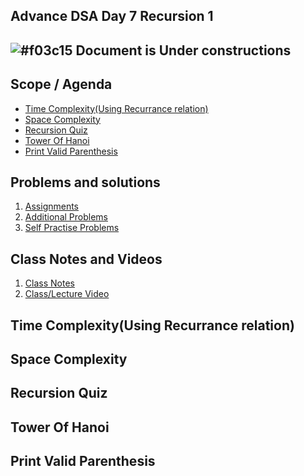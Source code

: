 ## Advance DSA Day 7 Recursion 1

## ![#f03c15](https://placehold.co/15x15/f03c15/f03c15.png) Document is Under constructions

## Scope / Agenda
- [Time Complexity(Using Recurrance relation)](#time-complexityusing-recurrance-relation)
- [Space Complexity](#space-complexity)
- [Recursion Quiz](#recursion-quiz)
- [Tower Of Hanoi](#tower-of-hanoi)
- [Print Valid Parenthesis](#print-valid-parenthesis)

## Problems and solutions

1. [Assignments]()
2. [Additional Problems]()
3. [Self Practise Problems]()

## Class Notes and Videos

1. [Class Notes](../../../class_Notes/Advance%20DSA%20Notes/7.%20Adv%20Recursion%202.pdf)
2. [Class/Lecture Video](https://www.youtube.com/watch?v=oRn0Eq_04Qc)

## Time Complexity(Using Recurrance relation)
## Space Complexity
## Recursion Quiz
## Tower Of Hanoi
## Print Valid Parenthesis